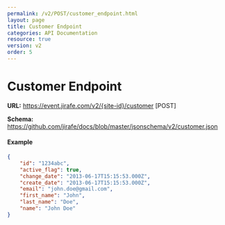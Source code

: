 ```yaml
---
permalink: /v2/POST/customer_endpoint.html
layout: page
title: Customer Endpoint
categories: API Documentation
resource: true
version: v2
order: 5
---
```


# Customer Endpoint
**URL:** https://event.jirafe.com/v2/{site-id}/customer [POST]

**Schema:** https://github.com/jirafe/docs/blob/master/jsonschema/v2/customer.json

#### Example
```json
{
    "id": "1234abc",
    "active_flag": true,
    "change_date": "2013-06-17T15:15:53.000Z",
    "create_date": "2013-06-17T15:15:53.000Z",
    "email": "john.doe@gmail.com",
    "first_name": "John",
    "last_name": "Doe",
    "name": "John Doe"
}
```